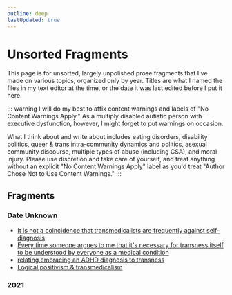 ```yaml
---
outline: deep
lastUpdated: true
---
```


# Unsorted Fragments

This page is for unsorted, largely unpolished prose fragments that I've made on various topics, organized only by year. Titles are what I named the files in my text editor at the time, or the date it was last edited before I put it here.

::: warning
I will do my best to affix content warnings and labels of "No Content Warnings Apply." As a multiply disabled autistic person with executive dysfunction, however, I might forget to put warnings on occasion.

What I think about and write about includes eating disorders, disability politics, queer & trans intra-community dynamics and politics, asexual community discourse, multiple types of abuse (including CSA), and moral injury. Please use discretion and take care of yourself, and treat anything without an explicit "No Content Warnings Apply" label as you'd treat "Author Chose Not to Use Content Warnings."
:::

## Fragments

### Date Unknown
* <a href="not-a-coincidence">It is not a coincidence that transmedicalists are frequently against self-diagnosis</a>
* <a href="every-time">Every time someone argues to me that it's necessary for transness itself to be understood by everyone as a medical condition</a>
* <a href="embracing-diagnosis">relating embracing an ADHD diagnosis to transness</a>
* <a href="logical-positivism-transmeds">Logical positivism & transmedicalism</a>

### 2021
